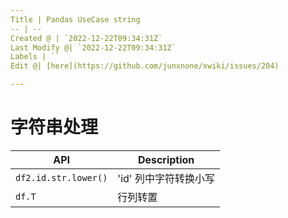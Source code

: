 ```yaml
---
Title | Pandas UseCase string
-- | --
Created @ | `2022-12-22T09:34:31Z`
Last Modify @| `2022-12-22T09:34:31Z`
Labels | ``
Edit @| [here](https://github.com/junxnone/xwiki/issues/204)

---
```

# 字符串处理

API | Description
-- | --
`df2.id.str.lower()` |   'id' 列中字符转换小写
`df.T` | 行列转置

